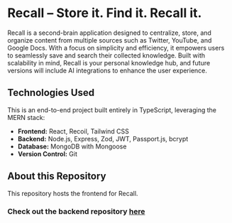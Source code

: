 # Recall – Store it. Find it. Recall it.

Recall is a second-brain application designed to centralize, store, and organize content from multiple sources such as Twitter, YouTube, and Google Docs. With a focus on simplicity and efficiency, it empowers users to seamlessly save and search their collected knowledge. Built with scalability in mind, Recall is your personal knowledge hub, and future versions will include AI integrations to enhance the user experience.

## Technologies Used

This is an end-to-end project built entirely in TypeScript, leveraging the MERN stack:

- **Frontend:** React, Recoil, Tailwind CSS
- **Backend:** Node.js, Express, Zod, JWT, Passport.js, bcrypt
- **Database:** MongoDB with Mongoose
- **Version Control:** Git

## About this Repository

This repository hosts the frontend for Recall.

### Check out the backend repository [here](https://github.com/mohammadbilalmansuri/recall-backend)

